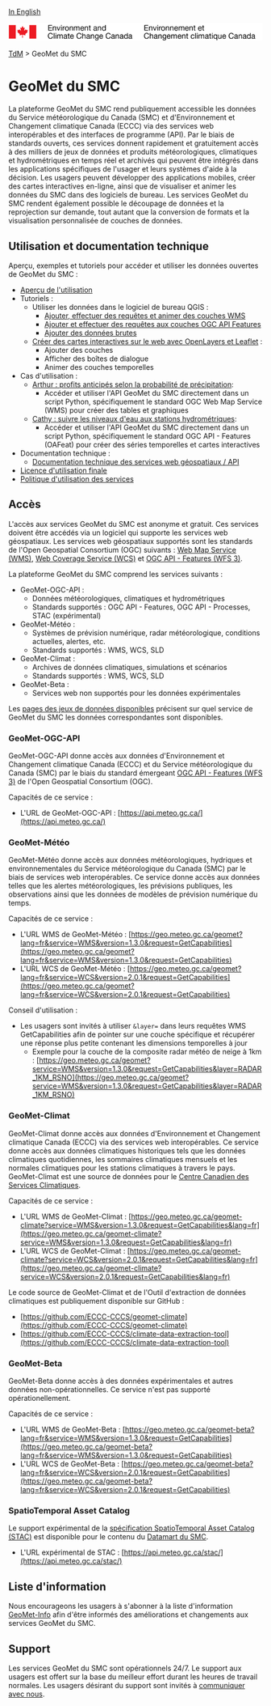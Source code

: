 [In English](readme_en.md)

![ECCC logo](../img_eccc-logo.png)

[TdM](../readme_fr.md) > GeoMet du SMC


# GeoMet du SMC

La plateforme GeoMet du SMC rend publiquement accessible les données du Service météorologique du Canada (SMC) et d'Environnement et Changement climatique Canada (ECCC) via des services web interopérables et des interfaces de programme (API). Par le biais de standards ouverts, ces services donnent rapidement et gratuitement accès à des milliers de jeux de données et produits météorologiques, climatiques et hydrométriques en temps réel et archivés qui peuvent être intégrés dans les applications spécifiques de l'usager et leurs systèmes d'aide à la décision. Les usagers peuvent développer des applications mobiles, créer des cartes interactives en-ligne, ainsi que de visualiser et animer les données du SMC dans des logiciels de bureau. Les services GeoMet du SMC rendent également possible le découpage de données et la reprojection sur demande, tout autant que la conversion de formats et la visualisation personnalisée de couches de données.


## Utilisation et documentation technique

Aperçu, exemples et tutoriels pour accéder et utiliser les données ouvertes de GeoMet du SMC :

* [Aperçu de l'utilisation](../usage/readme_fr.md)
* Tutoriels :
    * Utiliser les données dans le logiciel de bureau QGIS :
        * [Ajouter, effectuer des requêtes et animer des couches WMS](../usage/tutorial_WMS_QGIS_fr.md)
        * [Ajouter et effectuer des requêtes aux couches OGC API Features](../usage/tutorial_OAFeat_QGIS_fr.md)
        * [Ajouter des données brutes](../usage/tutorial_raw-data_QGIS_fr.md)
    * [Créer des cartes interactives sur le web avec OpenLayers et Leaflet](../usage/tutorial_web-maps_fr.md) :
        * Ajouter des couches
        * Afficher des boîtes de dialogue
        * Animer des couches temporelles
* Cas d'utilisation :
    * [Arthur : profits anticipés selon la probabilité de précipitation](../../usage/use-case_arthur/use-case_arthur_fr/):
        * Accéder et utiliser l'API GeoMet du SMC directement dans un script Python, spécifiquement le standard OGC Web Map Service (WMS) pour créer des tables et graphiques
    * [Cathy : suivre les niveaux d'eau aux stations hydrométriques](../../usage/use-case_oafeat/use-case_oafeat-script_fr/):
        * Accéder et utiliser l'API GeoMet du SMC directement dans un script Python, spécifiquement le standard OGC API - Features (OAFeat) pour créer des séries temporelles et cartes interactives
* Documentation technique :
    * [Documentation technique des services web géospatiaux / API](web-services_fr.md)
* [Licence d'utilisation finale](../licence/readme_fr.md)
* [Politique d'utilisation des services](../usage-policy/readme_fr.md)

## Accès

L'accès aux services GeoMet du SMC est anonyme et gratuit. Ces services doivent être accédés via un logiciel qui supporte les services web géospatiaux. Les services web géospatiaux supportés sont les standards de l'Open Geospatial Consortium (OGC) suivants : [Web Map Service (WMS)](https://www.opengeospatial.org/standards/wms), [Web Coverage Service (WCS)](https://www.opengeospatial.org/standards/wcs) et [OGC API - Features (WFS 3)](https://github.com/opengeospatial/WFS_FES).

La plateforme GeoMet du SMC comprend les services suivants :

* GeoMet-OGC-API :
    * Données météorologiques, climatiques et hydrométriques
    * Standards supportés : OGC API - Features, OGC API - Processes, STAC (expérimental)
* GeoMet-Météo :
    * Systèmes de prévision numérique, radar météorologique, conditions actuelles, alertes, etc.
    * Standards supportés : WMS, WCS, SLD
* GeoMet-Climat :
    * Archives de données climatiques, simulations et scénarios
    * Standards supportés : WMS, WCS, SLD
* GeoMet-Beta :
    * Services web non supportés pour les données expérimentales

Les [pages des jeux de données disponibles](../msc-data/readme_fr.md) précisent sur quel service de GeoMet du SMC les données correspondantes sont disponibles.

### GeoMet-OGC-API

GeoMet-OGC-API donne accès aux données d'Environnement et Changement climatique Canada (ECCC) et du Service météorologique du Canada (SMC) par le biais du standard émergeant [OGC API - Features (WFS 3)](https://github.com/opengeospatial/ogcapi-features) de l'Open Geospatial Consortium (OGC).

Capacités de ce service :

* L'URL de GeoMet-OGC-API : [https://api.meteo.gc.ca/](https://api.meteo.gc.ca/)

### GeoMet-Météo

GeoMet-Météo donne accès aux données météorologiques, hydriques et environnementales du Service météorologique du Canada (SMC) par le biais de services web interopérables. Ce service donne accès aux données telles que les alertes météorologiques, les prévisions publiques, les observations ainsi que les données de modèles de prévision numérique du temps.

Capacités de ce service :

* L'URL WMS de GeoMet-Météo : [https://geo.meteo.gc.ca/geomet?lang=fr&service=WMS&version=1.3.0&request=GetCapabilities](https://geo.meteo.gc.ca/geomet?lang=fr&service=WMS&version=1.3.0&request=GetCapabilities)
* L'URL WCS de GeoMet-Météo : [https://geo.meteo.gc.ca/geomet?lang=fr&service=WCS&version=2.0.1&request=GetCapabilities](https://geo.meteo.gc.ca/geomet?lang=fr&service=WCS&version=2.0.1&request=GetCapabilities)

Conseil d'utilisation :

* Les usagers sont invités à utiliser `&layer=` dans leurs requêtes WMS GetCapabilities afin de pointer sur une couche spécifique et récupérer une réponse plus petite contenant les dimensions temporelles à jour
    * Exemple pour la couche de la composite radar météo de neige à 1km : [https://geo.meteo.gc.ca/geomet?service=WMS&version=1.3.0&request=GetCapabilities&layer=RADAR_1KM_RSNO](https://geo.meteo.gc.ca/geomet?service=WMS&version=1.3.0&request=GetCapabilities&layer=RADAR_1KM_RSNO)

### GeoMet-Climat

GeoMet-Climat donne accès aux données d'Environnement et Changement climatique Canada (ECCC) via des services web interopérables. Ce service donne accès aux données climatiques historiques tels que les données climatiques quotidiennes, les sommaires climatiques mensuels et les normales climatiques pour les stations climatiques à travers le pays. GeoMet-Climat est une source de données pour le [Centre Canadien des Services Climatiques](https://www.canada.ca/fr/environnement-changement-climatique/services/changements-climatiques/centre-canadien-services-climatiques.html).

Capacités de ce service :

* L'URL WMS de GeoMet-Climat : [https://geo.meteo.gc.ca/geomet-climate?service=WMS&version=1.3.0&request=GetCapabilities&lang=fr](https://geo.meteo.gc.ca/geomet-climate?service=WMS&version=1.3.0&request=GetCapabilities&lang=fr)
* L'URL WCS de GeoMet-Climat : [https://geo.meteo.gc.ca/geomet-climate?service=WCS&version=2.0.1&request=GetCapabilities&lang=fr](https://geo.meteo.gc.ca/geomet-climate?service=WCS&version=2.0.1&request=GetCapabilities&lang=fr)

Le code source de GeoMet-Climat et de l'Outil d'extraction de données climatiques est publiquement disponible sur GitHub :

* [https://github.com/ECCC-CCCS/geomet-climate](https://github.com/ECCC-CCCS/geomet-climate)
* [https://github.com/ECCC-CCCS/climate-data-extraction-tool](https://github.com/ECCC-CCCS/climate-data-extraction-tool)

### GeoMet-Beta

GeoMet-Beta donne accès à des données expérimentales et autres données non-opérationnelles. Ce service n'est pas supporté opérationellement.

Capacités de ce service :

* L'URL WMS de GeoMet-Beta : [https://geo.meteo.gc.ca/geomet-beta?lang=fr&service=WMS&version=1.3.0&request=GetCapabilities](https://geo.meteo.gc.ca/geomet-beta?lang=fr&service=WMS&version=1.3.0&request=GetCapabilities)
* L'URL WCS de GeoMet-Beta : [https://geo.meteo.gc.ca/geomet-beta?lang=fr&service=WCS&version=2.0.1&request=GetCapabilities](https://geo.meteo.gc.ca/geomet-beta?lang=fr&service=WCS&version=2.0.1&request=GetCapabilities)

### SpatioTemporal Asset Catalog

Le support expérimental de la [spécification SpatioTemporal Asset Catalog (STAC)](https://github.com/radiantearth/stac-spec) est disponible pour le contenu du [Datamart du SMC](../msc-datamart/readme_fr.md).

* L'URL expérimental de STAC : [https://api.meteo.gc.ca/stac/](https://api.meteo.gc.ca/stac/)

## Liste d'information

Nous encourageons les usagers à s'abonner à la liste d'information [GeoMet-Info](https://lists.ec.gc.ca/cgi-bin/mailman/listinfo/geomet-info) afin d'être informés des améliorations et changements aux services GeoMet du SMC.


## Support

Les services GeoMet du SMC sont opérationnels 24/7. Le support aux usagers est offert sur la base du meilleur effort durant les heures de travail normales. Les usagers désirant du support sont invités à [communiquer avec nous](https://meteo.gc.ca/mainmenu/contact_us_f.html).
